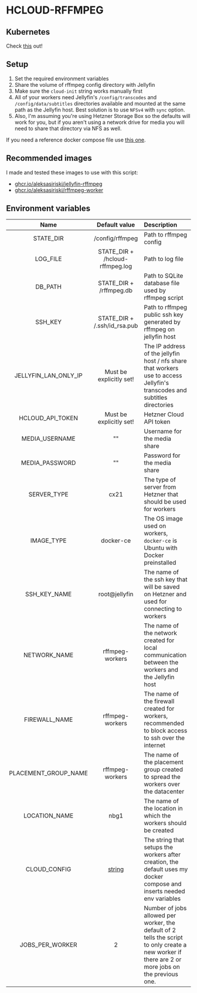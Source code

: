 # HCLOUD-RFFMPEG

## Kubernetes

Check [this](https://github.com/aleksasiriski/rffmpeg-worker) out!

## Setup

1) Set the required environment variables
2) Share the volume of rffmpeg config directory with Jellyfin
3) Make sure the `cloud-init` string works manually first
4) All of your workers need Jellyfin's `/config/transcodes` and `/config/data/subtitles` directories available and mounted at the same path as the Jellyfin host. Best solution is to use `NFSv4` with `sync` option.
5) Also, I'm assuming you're using Hetzner Storage Box so the defaults will work for you, but if you aren't using a network drive for media you will need to share that directory via NFS as well.

If you need a reference docker compose file use [this one](https://github.com/aleksasiriski/hcloud-rffmpeg/blob/main/docker-compose.example.yml).

## Recommended images

I made and tested these images to use with this script:

* [ghcr.io/aleksasiriski/jellyfin-rffmpeg](https://github.com/aleksasiriski/jellyfin-rffmpeg)
* [ghcr.io/aleksasiriski/rffmpeg-worker](https://github.com/aleksasiriski/rffmpeg-worker)

## Environment variables

| Name			| Default value		| Description		|
| :----------: | :--------------: | :--------------- | 
| STATE_DIR | /config/rffmpeg | Path to rffmpeg config |
| LOG_FILE | STATE_DIR + /hcloud-rffmpeg.log | Path to log file |
| DB_PATH | STATE_DIR + /rffmpeg.db | Path to SQLite database file used by rffmpeg script |
| SSH_KEY | STATE_DIR + /.ssh/id_rsa.pub | Path to rffmpeg public ssh key generated by rffmpeg on jellyfin host |
| JELLYFIN_LAN_ONLY_IP | Must be explicitly set! | The IP address of the jellyfin host / nfs share that workers use to access Jellyfin's transcodes and subtitles directories |
| HCLOUD_API_TOKEN | Must be explicitly set! | Hetzner Cloud API token |
| MEDIA_USERNAME | "" | Username for the media share |
| MEDIA_PASSWORD | "" | Password for the media share |
| SERVER_TYPE | cx21 | The type of server from Hetzner that should be used for workers |
| IMAGE_TYPE | docker-ce | The OS image used on workers, `docker-ce` is Ubuntu with Docker preinstalled |
| SSH_KEY_NAME | root@jellyfin | The name of the ssh key that will be saved on Hetzner and used for connecting to workers |
| NETWORK_NAME | rffmpeg-workers | The name of the network created for local communication between the workers and the Jellyfin host
| FIREWALL_NAME | rffmpeg-workers | The name of the firewall created for workers, recommended to block access to ssh over the internet
| PLACEMENT_GROUP_NAME | rffmpeg-workers | The name of the placement group created to spread the workers over the datacenter |
| LOCATION_NAME | nbg1 | The name of the location in which the workers should be created |
| CLOUD_CONFIG | [string](https://github.com/aleksasiriski/hcloud-rffmpeg/blob/main/hcloud-rffmpeg.py#L49) | The string that setups the workers after creation, the default uses my docker compose and inserts needed env variables |
| JOBS_PER_WORKER | 2 | Number of jobs allowed per worker, the default of 2 tells the script to only create a new worker if there are 2 or more jobs on the previous one. |
